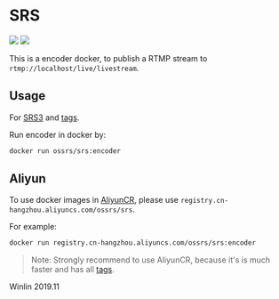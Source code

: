# SRS

![](http://ossrs.net:8000/gif/v1/sls.gif?site=github.com&path=/docker/encoder)
[![](https://cloud.githubusercontent.com/assets/2777660/22814959/c51cbe72-ef92-11e6-81cc-32b657b285d5.png)](https://github.com/ossrs/srs/wiki/v1_CN_Contact#wechat)

This is a encoder docker, to publish a RTMP stream to `rtmp://localhost/live/livestream`.

<a name="srs3"></a>
<a name="usage"></a>
## Usage

For [SRS3](https://github.com/ossrs/srs/tree/3.0release) and [tags](https://github.com/ossrs/srs/tags).

Run encoder in docker by:

```bash
docker run ossrs/srs:encoder
```

## Aliyun

To use docker images in [AliyunCR](https://cr.console.aliyun.com/), 
please use `registry.cn-hangzhou.aliyuncs.com/ossrs/srs`.

For example:

```bash
docker run registry.cn-hangzhou.aliyuncs.com/ossrs/srs:encoder
```

> Note: Strongly recommend to use AliyunCR, because it's is much faster and has all [tags](https://hub.docker.com/repository/docker/ossrs/srs/tags?page=1).

Winlin 2019.11
